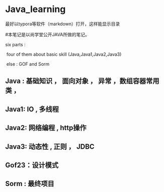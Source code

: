 # Java_learning
最好以typora等软件（markdown）打开，这样能显示目录

#本笔记是以尚学堂公开JAVA所做的笔记。

six parts :  

​	four  of them  about basic skill (Java,Java1,Java2,Java3)    

​	else : GOF   and   Sorm



## Java : 基础知识 ， 面向对象 ， 异常 ，数组容器常用类 ， 

## Java1: IO            ,    多线程

## Java2: 网络编程 ,    http操作

## Java3: 动态性     ,    正则  ， JDBC

## Gof23：设计模式

## Sorm  :  最终项目



